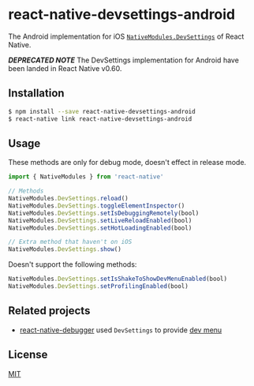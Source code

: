 # react-native-devsettings-android

The Android implementation for iOS [`NativeModules.DevSettings`](https://github.com/facebook/react-native/blob/6ad7e8281b37ee2ce6425363c0b17420d056807a/React/Modules/RCTDevSettings.mm#L231-L330) of React Native.

__*DEPRECATED NOTE*__ The DevSettings implementation for Android have been landed in React Native v0.60.

## Installation

```bash
$ npm install --save react-native-devsettings-android
$ react-native link react-native-devsettings-android
```

## Usage

These methods are only for debug mode, doesn't effect in release mode.

```js
import { NativeModules } from 'react-native'

// Methods
NativeModules.DevSettings.reload()
NativeModules.DevSettings.toggleElementInspector()
NativeModules.DevSettings.setIsDebuggingRemotely(bool)
NativeModules.DevSettings.setLiveReloadEnabled(bool)
NativeModules.DevSettings.setHotLoadingEnabled(bool)

// Extra method that haven't on iOS
NativeModules.DevSettings.show()
```

Doesn't support the following methods:

```js
NativeModules.DevSettings.setIsShakeToShowDevMenuEnabled(bool)
NativeModules.DevSettings.setProfilingEnabled(bool)
```

## Related projects

- [react-native-debugger](https://github.com/jhen0409/react-native-debugger) used `DevSettings` to provide [dev menu](https://github.com/jhen0409/react-native-debugger/blob/master/docs/shortcut-references.md#context-menu)

## License

[MIT](LICENSE.md)
